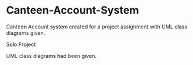 # Canteen-Account-System
Canteen Account system created for a project assignment with UML class diagrams given.

Solo Project

UML class diagrams had been given.
